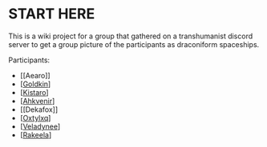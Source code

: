 # START HERE

This is a wiki project for a group that gathered on a transhumanist discord server to get a group picture of the participants as draconiform spaceships.

Participants:
* [[Aearo]]
* [[Goldkin]]
* [[Kistaro]]
* [[Ahkvenir]]
* [[Dekafox]]
* [[Oxtylxq]]
* [[Veladynee]]
* [[Rakeela]]

[//begin]: # "Autogenerated link references for markdown compatibility"
[Goldkin]: goldkin.md "Goldkin"
[Kistaro]: kistaro.md "Kistaro"
[Ahkvenir]: ahkvenir.md "Ahkvenir"
[Oxtylxq]: oxtylxq.md "Oxtylxq"
[Veladynee]: veladynee.md "Veladynee"
[Rakeela]: rakeela.md "Rakeela"
[//end]: # "Autogenerated link references"